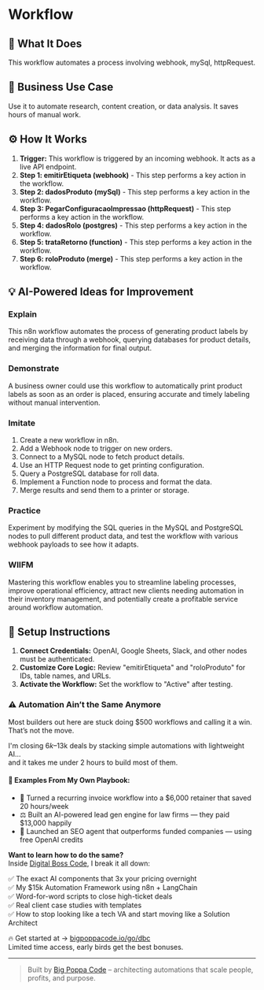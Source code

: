 # Workflow

## 🚀 What It Does
This workflow automates a process involving webhook, mySql, httpRequest.

## 💼 Business Use Case
Use it to automate research, content creation, or data analysis. It saves hours of manual work.

## ⚙️ How It Works
1.  **Trigger:** This workflow is triggered by an incoming webhook. It acts as a live API endpoint.
2. **Step 1: emitirEtiqueta (webhook)** - This step performs a key action in the workflow.
3. **Step 2: dadosProduto (mySql)** - This step performs a key action in the workflow.
4. **Step 3: PegarConfiguracaoImpressao (httpRequest)** - This step performs a key action in the workflow.
5. **Step 4: dadosRolo (postgres)** - This step performs a key action in the workflow.
6. **Step 5: trataRetorno (function)** - This step performs a key action in the workflow.
7. **Step 6: roloProduto (merge)** - This step performs a key action in the workflow.

## 💡 AI-Powered Ideas for Improvement
### Explain
This n8n workflow automates the process of generating product labels by receiving data through a webhook, querying databases for product details, and merging the information for final output.

### Demonstrate
A business owner could use this workflow to automatically print product labels as soon as an order is placed, ensuring accurate and timely labeling without manual intervention.

### Imitate
1. Create a new workflow in n8n.
2. Add a Webhook node to trigger on new orders.
3. Connect to a MySQL node to fetch product details.
4. Use an HTTP Request node to get printing configuration.
5. Query a PostgreSQL database for roll data.
6. Implement a Function node to process and format the data.
7. Merge results and send them to a printer or storage.

### Practice
Experiment by modifying the SQL queries in the MySQL and PostgreSQL nodes to pull different product data, and test the workflow with various webhook payloads to see how it adapts.

### WIIFM
Mastering this workflow enables you to streamline labeling processes, improve operational efficiency, attract new clients needing automation in their inventory management, and potentially create a profitable service around workflow automation.

## 🔧 Setup Instructions
1. **Connect Credentials:** OpenAI, Google Sheets, Slack, and other nodes must be authenticated.
2. **Customize Core Logic:** Review "emitirEtiqueta" and "roloProduto" for IDs, table names, and URLs.
3. **Activate the Workflow:** Set the workflow to "Active" after testing.

### ⚠️ Automation Ain’t the Same Anymore

Most builders out here are stuck doing $500 workflows and calling it a win.  
That’s not the move.  

I'm closing $6k–$13k deals by stacking simple automations with lightweight AI...  
and it takes me under 2 hours to build most of them.

#### 🧠 Examples From My Own Playbook:
- 🔁 Turned a recurring invoice workflow into a $6,000 retainer that saved 20 hours/week  
- ⚖️ Built an AI-powered lead gen engine for law firms — they paid $13,000 happily  
- 🚀 Launched an SEO agent that outperforms funded companies — using free OpenAI credits  

**Want to learn how to do the same?**  
Inside [Digital Boss Code](https://bigpoppacode.io/go/dbc), I break it all down:

✅ The exact AI components that 3x your pricing overnight  
✅ My $15k Automation Framework using n8n + LangChain  
✅ Word-for-word scripts to close high-ticket deals  
✅ Real client case studies with templates  
✅ How to stop looking like a tech VA and start moving like a Solution Architect  

🔥 Get started at → [bigpoppacode.io/go/dbc](https://bigpoppacode.io/go/dbc)  
Limited time access, early birds get the best bonuses.

---
> Built by [Big Poppa Code](https://bigpoppacode.io) – architecting automations that scale people, profits, and purpose.
